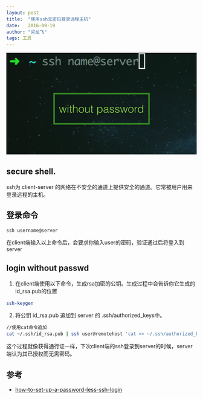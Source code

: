 ```yaml
---
layout: post
title:  "使用ssh无密码登录远程主机"
date:   2016-09-19
author: "梁龙飞"
tags: 工具
---
```


![](/assets/img/ssh.png)

## secure shell.

ssh为 client-server 的网络在不安全的通道上提供安全的通道。它常被用户用来登录远程的主机。

## 登录命令

```
ssh username@server
```
在client端输入以上命令后，会要求你输入user的密码，验证通过后将登入到server


## login without passwd

1. 在client端使用以下命令，生成rsa加密的公钥。生成过程中会告诉你它生成的id_rsa.pub的位置
```bash
ssh-keygen
```
2. 将公钥 id_rsa.pub 追加到 server 的 .ssh/authorized_keys中。
```bash
//使用cat命令追加
cat ~/.ssh/id_rsa.pub | ssh user@remotehost 'cat >> ~/.ssh/authorized_keys'
```

这个过程就像获得通行证一样，下次client端的ssh登录到server的时候，server端认为其已授权而无需密码。

## 参考 
- [how-to-set-up-a-password-less-ssh-login](http://osxdaily.com/2012/05/25/how-to-set-up-a-password-less-ssh-login/)



